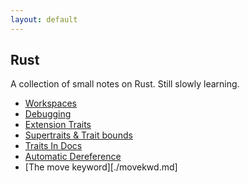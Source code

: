 ```yaml
---
layout: default
---
```


## Rust

A collection of small notes on Rust. Still slowly learning.

 * [Workspaces](./Workspaces.md)
 * [Debugging](./Debugging.md)
 * [Extension Traits](./ExtensionTraits.md)
 * [Supertraits & Trait bounds](./SuperTraits.md)
 * [Traits In Docs](./AutoBlanketImpls.md)
 * [Automatic Dereference](./AutoDeref.md)
 * [The move keyword][./movekwd.md]
